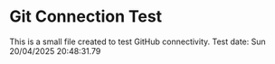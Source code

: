 # Git Connection Test 
This is a small file created to test GitHub connectivity. 
Test date: Sun 20/04/2025 20:48:31.79 
